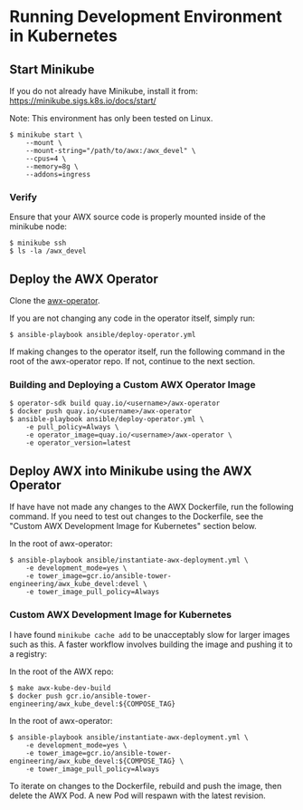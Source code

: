 # Running Development Environment in Kubernetes

## Start Minikube

If you do not already have Minikube, install it from:
https://minikube.sigs.k8s.io/docs/start/

Note: This environment has only been tested on Linux.

```
$ minikube start \
    --mount \
    --mount-string="/path/to/awx:/awx_devel" \
    --cpus=4 \
    --memory=8g \
    --addons=ingress
```

### Verify

Ensure that your AWX source code is properly mounted inside of the minikube node:

```
$ minikube ssh
$ ls -la /awx_devel
```

## Deploy the AWX Operator

Clone the [awx-operator](https://github.com/ansible/awx-operator).

If you are not changing any code in the operator itself, simply run:

```
$ ansible-playbook ansible/deploy-operator.yml
```

If making changes to the operator itself, run the following command in the root
of the awx-operator repo. If not, continue to the next section.

### Building and Deploying a Custom AWX Operator Image

```
$ operator-sdk build quay.io/<username>/awx-operator
$ docker push quay.io/<username>/awx-operator
$ ansible-playbook ansible/deploy-operator.yml \
    -e pull_policy=Always \
    -e operator_image=quay.io/<username>/awx-operator \
    -e operator_version=latest
```

## Deploy AWX into Minikube using the AWX Operator

If have have not made any changes to the AWX Dockerfile, run the following
command. If you need to test out changes to the Dockerfile, see the 
"Custom AWX Development Image for Kubernetes" section below.

In the root of awx-operator:

```
$ ansible-playbook ansible/instantiate-awx-deployment.yml \
    -e development_mode=yes \
    -e tower_image=gcr.io/ansible-tower-engineering/awx_kube_devel:devel \
    -e tower_image_pull_policy=Always
```

### Custom AWX Development Image for Kubernetes

I have found `minikube cache add` to be unacceptably slow for larger images such
as this. A faster workflow involves building the image and pushing it to a
registry:

In the root of the AWX repo:

```
$ make awx-kube-dev-build
$ docker push gcr.io/ansible-tower-engineering/awx_kube_devel:${COMPOSE_TAG}
```

In the root of awx-operator:

```
$ ansible-playbook ansible/instantiate-awx-deployment.yml \
    -e development_mode=yes \
    -e tower_image=gcr.io/ansible-tower-engineering/awx_kube_devel:${COMPOSE_TAG} \
    -e tower_image_pull_policy=Always
```

To iterate on changes to the Dockerfile, rebuild and push the image, then delete
the AWX Pod. A new Pod will respawn with the latest revision. 
